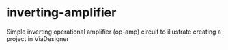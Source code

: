 inverting-amplifier
===================

Simple inverting operational amplifier (op-amp) circuit to illustrate creating a project in ViaDesigner
